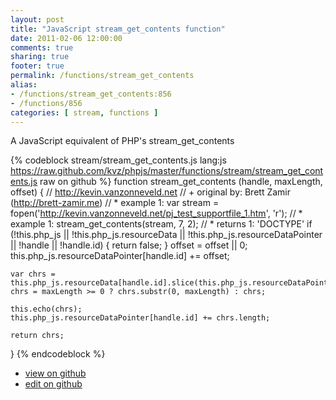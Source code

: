 ```yaml
---
layout: post
title: "JavaScript stream_get_contents function"
date: 2011-02-06 12:00:00
comments: true
sharing: true
footer: true
permalink: /functions/stream_get_contents
alias:
- /functions/stream_get_contents:856
- /functions/856
categories: [ stream, functions ]
---
```

A JavaScript equivalent of PHP's stream_get_contents
<!-- more -->
{% codeblock stream/stream_get_contents.js lang:js https://raw.github.com/kvz/phpjs/master/functions/stream/stream_get_contents.js raw on github %}
function stream_get_contents (handle, maxLength, offset) {
    // http://kevin.vanzonneveld.net
    // +   original by: Brett Zamir (http://brett-zamir.me)
    // *     example 1: var stream = fopen('http://kevin.vanzonneveld.net/pj_test_supportfile_1.htm', 'r');
    // *     example 1: stream_get_contents(stream, 7, 2);
    // *     returns 1: 'DOCTYPE'
    if (!this.php_js || !this.php_js.resourceData || !this.php_js.resourceDataPointer || !handle || !handle.id) {
        return false;
    }
    offset = offset || 0;
    this.php_js.resourceDataPointer[handle.id] += offset;

    var chrs = this.php_js.resourceData[handle.id].slice(this.php_js.resourceDataPointer[handle.id]);
    chrs = maxLength >= 0 ? chrs.substr(0, maxLength) : chrs;

    this.echo(chrs);
    this.php_js.resourceDataPointer[handle.id] += chrs.length;

    return chrs;
}
{% endcodeblock %}
<ul>
 <li><a href="https://github.com/kvz/phpjs/blob/master/functions/stream/stream_get_contents.js">view on github</a></li>
 <li><a href="https://github.com/kvz/phpjs/edit/master/functions/stream/stream_get_contents.js">edit on github</a></li>
</ul>
